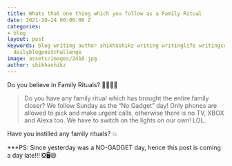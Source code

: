 ```yaml
---
title: Whats that one thing which you follow as a Family Ritual
date: 2021-10-24 00:00:00 Z
categories:
- blog
layout: post
keywords: blog writing author shikhashikz writing writinglife writingcommunity dailyblogpost
  dailyblogpostchallenge
image: assets/images/2410.jpg
author: shikhashikz
---
```


Do you believe in Family Rituals? 👨‍👩‍👧‍👦

>Do you have any family ritual which has brought the entire family closer? We follow Sunday as the “No Gadget” day! Only phones are allowed to pick and make urgent calls, otherwise there is no TV, XBOX and Alexa too. We have to switch on the lights on our own! LOL.
>

Have you instilled any family rituals? 💥

***PS: Since yesterday was a NO-GADGET day, hence this post is coming a day late!!! ❎🖥️😄
